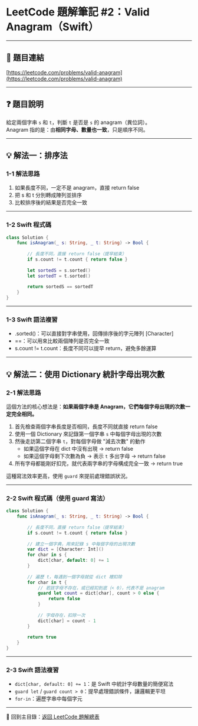 # LeetCode 題解筆記 #2：Valid Anagram（Swift）

---

## 📝 題目連結

[https://leetcode.com/problems/valid-anagram](https://leetcode.com/problems/valid-anagram)

---

## ❓ 題目說明

給定兩個字串 `s` 和 `t`，判斷 `t` 是否是 `s` 的 anagram（異位詞）。  
Anagram 指的是：由**相同字母、數量也一致**，只是順序不同。

---

## 💡 解法一：排序法

### 1-1 解法思路

1. 如果長度不同，一定不是 anagram，直接 return false
2. 把 s 和 t 分別轉成陣列並排序
3. 比較排序後的結果是否完全一致

---

### 1-2 Swift 程式碼

```swift
class Solution {
    func isAnagram(_ s: String, _ t: String) -> Bool {
        
        // 長度不同，直接 return false（提早結束）
        if s.count != t.count { return false }
        
        let sortedS = s.sorted()
        let sortedT = t.sorted()
        
        return sortedS == sortedT
    }
}
```

---

### 1-3 Swift 語法複習

- .sorted()：可以直接對字串使用，回傳排序後的字元陣列 [Character]
- ==：可以用來比較兩個陣列是否完全一致
- s.count != t.count：長度不同可以提早 return，避免多餘運算

---

## 💡 解法二：使用 Dictionary 統計字母出現次數

### 2-1 解法思路

這個方法的核心想法是：**如果兩個字串是 Anagram，它們每個字母出現的次數一定完全相同。**

1. 首先檢查兩個字串長度是否相同，長度不同就直接 return false
2. 使用一個 Dictionary 來記錄第一個字串 `s` 中每個字母出現的次數
3. 然後走訪第二個字串 `t`，對每個字母做 "減去次數" 的動作
   - 如果這個字母在 dict 中沒有出現 → return false
   - 如果這個字母剩下次數為負 → 表示 `t` 多出字母 → return false
4. 所有字母都能剛好扣完，就代表兩字串的字母構成完全一致 → return true

這種寫法效率更高，使用 `guard` 來提前處理錯誤狀況。

---

### 2-2 Swift 程式碼（使用 guard 寫法）

```swift
class Solution {
    func isAnagram(_ s: String, _ t: String) -> Bool {
        
        // 長度不同，直接 return false（提早結束）
        if s.count != t.count { return false }
        
        // 建立一個字典，用來記錄 s 中每個字母的出現次數
        var dict = [Character: Int]()
        for char in s {
            dict[char, default: 0] += 1
        }
        
        // 遍歷 t，每遇到一個字母就從 dict 裡扣除
        for char in t {
            // 若該字母不存在，或已經扣到底（< 0），代表不是 anagram
            guard let count = dict[char], count > 0 else {
                return false
            }
            
            // 字母存在，扣除一次
            dict[char] = count - 1
        }
        
        return true
    }
}
```

---

### 2-3 Swift 語法複習

- `dict[char, default: 0] += 1`：是 Swift 中統計字母數量的簡便寫法
- `guard let` / `guard count > 0`：提早處理錯誤條件，讓邏輯更平坦
- `for-in`：遍歷字串中每個字元

---

📂 回到主目錄：[返回 LeetCode 題解總表](../README.md)
